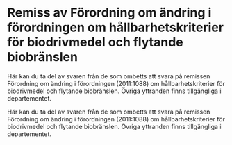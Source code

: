 # Remiss av Förordning om ändring i förordningen om hållbarhetskriterier för biodrivmedel och flytande biobränslen

Här kan du ta del av svaren från de som ombetts att svara på remissen Förordning om ändring i förordningen (2011:1088) om hållbarhetskriterier för biodrivmedel och flytande biobränslen. Övriga yttranden finns tillgängliga i departementet.

Här kan du ta del av svaren från de som ombetts att svara på remissen Förordning om ändring i förordningen (2011:1088) om hållbarhetskriterier för biodrivmedel och flytande biobränslen. Övriga yttranden finns tillgängliga i departementet.
